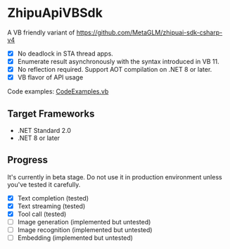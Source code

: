# ZhipuApiVBSdk
A VB friendly variant of https://github.com/MetaGLM/zhipuai-sdk-csharp-v4

- [x] No deadlock in STA thread apps.
- [x] Enumerate result asynchronously with the syntax introduced in VB 11.
- [x] No reflection required. Support AOT compilation on .NET 8 or later.
- [x] VB flavor of API usage

Code examples: [CodeExamples.vb](https://github.com/Nukepayload2/ZhipuApiVBSdk/blob/master/ZhipuApiExamples/CodeExamples.vb)

## Target Frameworks
- .NET Standard 2.0
- .NET 8 or later

## Progress
It's currently in beta stage. Do not use it in production environment unless you've tested it carefully.

- [x] Text completion (tested)
- [x] Text streaming (tested)
- [x] Tool call (tested)
- [ ] Image generation (implemented but untested)
- [ ] Image recognition (implemented but untested)
- [ ] Embedding (implemented but untested)